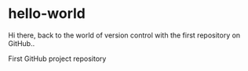 # hello-world

Hi there, back to the world of version control with the first repository on GitHub..

First GitHub project repository
